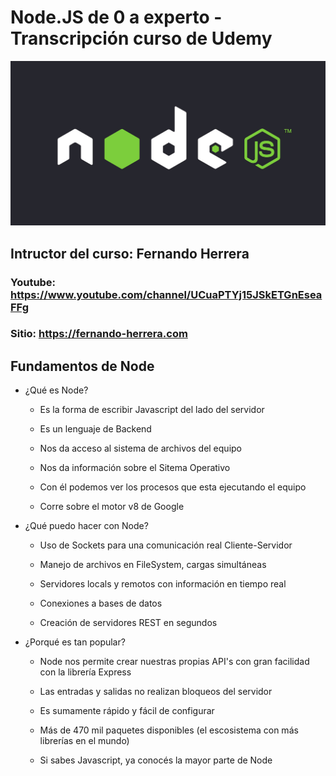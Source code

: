 # Node.JS de 0 a experto - Transcripción curso de Udemy

![Node JS](./assets/images/node-1.jpg)

## Intructor del curso: Fernando Herrera

### Youtube: https://www.youtube.com/channel/UCuaPTYj15JSkETGnEseaFFg

### Sitio: https://fernando-herrera.com

## Fundamentos de Node

- ¿Qué es Node?

  - Es la forma de escribir Javascript del lado del servidor

  - Es un lenguaje de Backend

  - Nos da acceso al sistema de archivos del equipo

  - Nos da información sobre el Sitema Operativo

  - Con él podemos ver los procesos que esta ejecutando el equipo

  - Corre sobre el motor v8 de Google

- ¿Qué puedo hacer con Node?

  - Uso de Sockets para una comunicación real Cliente-Servidor

  - Manejo de archivos en FileSystem, cargas simultáneas

  - Servidores locals y remotos con información en tiempo real

  - Conexiones a bases de datos

  - Creación de servidores REST en segundos

- ¿Porqué es tan popular?

  - Node nos permite crear nuestras propias API's con gran facilidad con la librería Express

  - Las entradas y salidas no realizan bloqueos del servidor

  - Es sumamente rápido y fácil de configurar

  - Más de 470 mil paquetes disponibles (el escosistema con más librerías en el mundo)

  - Si sabes Javascript, ya conocés la mayor parte de Node
<!-- 
- ¿Qué es blocking y non-blocking I/O

- ¿Cómo resuelve Node los procesos síncronos y asíncronos?

- Comprender el ciclo de vida de un proceso en Node -->
